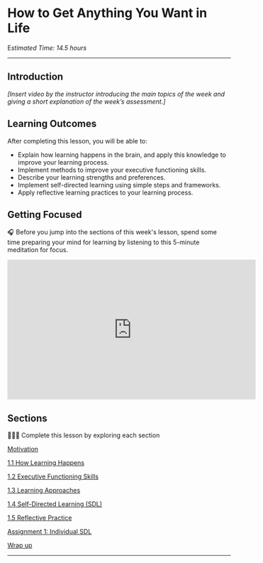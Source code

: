 # How to Get Anything You Want in Life

E*stimated Time: 14.5 hours*

---

## Introduction

*[Insert video by the instructor introducing the main topics of the week and giving a short explanation of the week’s assessment.]*

## **Learning Outcomes**

After completing this lesson, you will be able to:

- Explain how learning happens in the brain, and apply this knowledge to improve your learning process.
- Implement methods to improve your executive functioning skills.
- Describe your learning strengths and preferences.
- Implement self-directed learning using simple steps and frameworks.
- Apply reflective learning practices to your learning process.

## Getting Focused

<aside>


🎧 Before you jump into the sections of this week's lesson, spend some time preparing your mind for learning by listening to this 5-minute meditation for focus.

</aside>

<iframe width="560" height="315" src="https://www.youtube.com/embed/zSkFFW--Ma0" title="YouTube video player" frameborder="0" allow="accelerometer; autoplay; clipboard-write; encrypted-media; gyroscope; picture-in-picture" allowfullscreen></iframe>

## Sections

<aside>


👩🏿‍🏫 Complete this lesson by exploring each section

</aside>

[Motivation](/optimizing-your-learning/how-to-get-anything-you-want-in-life/motivation.md)

[1.1 How Learning Happens](/optimizing-your-learning/how-to-get-anything-you-want-in-life/how-learning-happens.md)

[1.2 Executive Functioning Skills](/optimizing-your-learning/how-to-get-anything-you-want-in-life/executive-functioning-skills.md)

[1.3 Learning Approaches](/optimizing-your-learning/how-to-get-anything-you-want-in-life/learning-approaches.md)

[1.4 Self-Directed Learning (SDL)](/optimizing-your-learning/how-to-get-anything-you-want-in-life/self-directed-learning-sdl.md)

[1.5 Reflective Practice](/optimizing-your-learning/how-to-get-anything-you-want-in-life/reflective-practice.md)

[Assignment 1: Individual SDL](/optimizing-your-learning/how-to-get-anything-you-want-in-life/assignment-1-individual-sdl.md)

[Wrap up](/optimizing-your-learning/how-to-get-anything-you-want-in-life/wrap-up.md)

---
